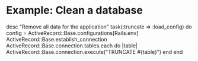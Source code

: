 Example: Clean a database
=========================

desc "Remove all data for the application"
task(:truncate => :load_config) do
  config = ActiveRecord::Base.configurations[Rails.env]
  ActiveRecord::Base.establish_connection
  ActiveRecord::Base.connection.tables.each do |table|
    ActiveRecord::Base.connection.execute("TRUNCATE #{table}")
  end
end

